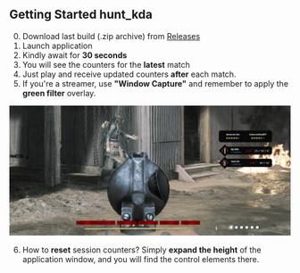 ## Getting Started hunt_kda

0. Download last build (.zip archive) from [Releases](https://github.com/dealnotedev/dart_hunt_kda/releases)
1. Launch application
2. Kindly await for **30 seconds**
3. You will see the counters for the **latest** match
4. Just play and receive updated counters **after** each match.
5. If you're a streamer, use **"Window Capture"** and remember to apply the **green filter** overlay.

![plot](./screens/stream_banner.jpg)

6. How to **reset** session counters? Simply **expand the height** of the application window, and you will find the control elements there.
